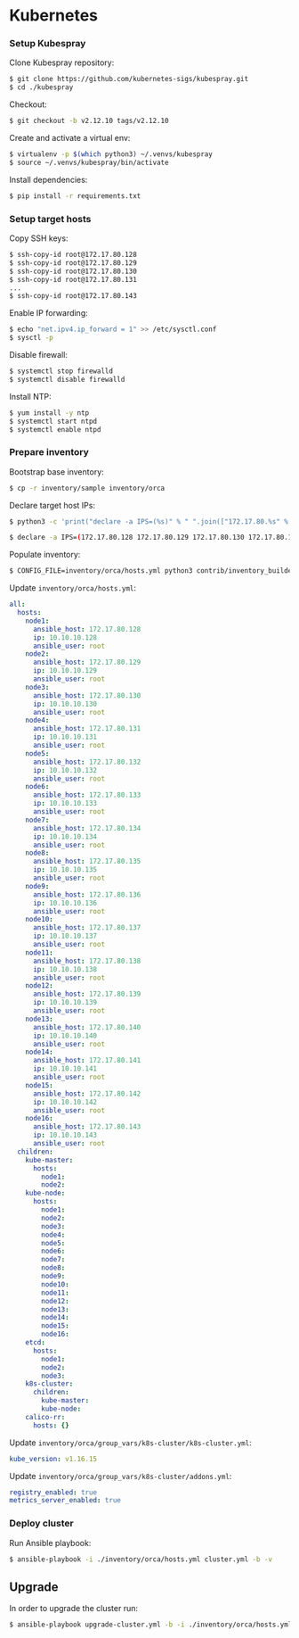 # Kubernetes

### Setup Kubespray

Clone Kubespray repository:

```bash
$ git clone https://github.com/kubernetes-sigs/kubespray.git
$ cd ./kubespray
```

Checkout:

```bash
$ git checkout -b v2.12.10 tags/v2.12.10
```

Create and activate a virtual env:

```bash
$ virtualenv -p $(which python3) ~/.venvs/kubespray
$ source ~/.venvs/kubespray/bin/activate
```

Install dependencies:

```bash
$ pip install -r requirements.txt
```

### Setup target hosts

Copy SSH keys:

```bash
$ ssh-copy-id root@172.17.80.128
$ ssh-copy-id root@172.17.80.129
$ ssh-copy-id root@172.17.80.130
$ ssh-copy-id root@172.17.80.131
...
$ ssh-copy-id root@172.17.80.143
```

Enable IP forwarding:

```bash
$ echo "net.ipv4.ip_forward = 1" >> /etc/sysctl.conf
$ sysctl -p
```

Disable firewall:

```bash
$ systemctl stop firewalld
$ systemctl disable firewalld
```

Install NTP:

```bash
$ yum install -y ntp
$ systemctl start ntpd
$ systemctl enable ntpd
```

### Prepare inventory

Bootstrap base inventory:

```bash
$ cp -r inventory/sample inventory/orca
```

Declare target host IPs:

```bash
$ python3 -c 'print("declare -a IPS=(%s)" % " ".join(["172.17.80.%s" % i for i in range(128, 144)]))'
```

```bash
$ declare -a IPS=(172.17.80.128 172.17.80.129 172.17.80.130 172.17.80.131 172.17.80.132 172.17.80.133 172.17.80.134 172.17.80.135 172.17.80.136 172.17.80.137 172.17.80.138 172.17.80.139 172.17.80.140 172.17.80.141 172.17.80.142 172.17.80.143)
```

Populate inventory:

```bash
$ CONFIG_FILE=inventory/orca/hosts.yml python3 contrib/inventory_builder/inventory.py ${IPS[@]}
```

Update `inventory/orca/hosts.yml`:

```yaml
all:
  hosts:
    node1:
      ansible_host: 172.17.80.128
      ip: 10.10.10.128
      ansible_user: root
    node2:
      ansible_host: 172.17.80.129
      ip: 10.10.10.129
      ansible_user: root
    node3:
      ansible_host: 172.17.80.130
      ip: 10.10.10.130
      ansible_user: root
    node4:
      ansible_host: 172.17.80.131
      ip: 10.10.10.131
      ansible_user: root
    node5:
      ansible_host: 172.17.80.132
      ip: 10.10.10.132
      ansible_user: root
    node6:
      ansible_host: 172.17.80.133
      ip: 10.10.10.133
      ansible_user: root
    node7:
      ansible_host: 172.17.80.134
      ip: 10.10.10.134
      ansible_user: root
    node8:
      ansible_host: 172.17.80.135
      ip: 10.10.10.135
      ansible_user: root
    node9:
      ansible_host: 172.17.80.136
      ip: 10.10.10.136
      ansible_user: root
    node10:
      ansible_host: 172.17.80.137
      ip: 10.10.10.137
      ansible_user: root
    node11:
      ansible_host: 172.17.80.138
      ip: 10.10.10.138
      ansible_user: root
    node12:
      ansible_host: 172.17.80.139
      ip: 10.10.10.139
      ansible_user: root
    node13:
      ansible_host: 172.17.80.140
      ip: 10.10.10.140
      ansible_user: root
    node14:
      ansible_host: 172.17.80.141
      ip: 10.10.10.141
      ansible_user: root
    node15:
      ansible_host: 172.17.80.142
      ip: 10.10.10.142
      ansible_user: root
    node16:
      ansible_host: 172.17.80.143
      ip: 10.10.10.143
      ansible_user: root
  children:
    kube-master:
      hosts:
        node1:
        node2:
    kube-node:
      hosts:
        node1:
        node2:
        node3:
        node4:
        node5:
        node6:
        node7:
        node8:
        node9:
        node10:
        node11:
        node12:
        node13:
        node14:
        node15:
        node16:
    etcd:
      hosts:
        node1:
        node2:
        node3:
    k8s-cluster:
      children:
        kube-master:
        kube-node:
    calico-rr:
      hosts: {}

```

Update `inventory/orca/group_vars/k8s-cluster/k8s-cluster.yml`:

```yaml
kube_version: v1.16.15
```

Update `inventory/orca/group_vars/k8s-cluster/addons.yml`:

```yaml
registry_enabled: true
metrics_server_enabled: true
```

### Deploy cluster

Run Ansible playbook:

```bash
$ ansible-playbook -i ./inventory/orca/hosts.yml cluster.yml -b -v
```

## Upgrade

In order to upgrade the cluster run:

```bash
$ ansible-playbook upgrade-cluster.yml -b -i ./inventory/orca/hosts.yml -e kube_version=v1.16.7
```
